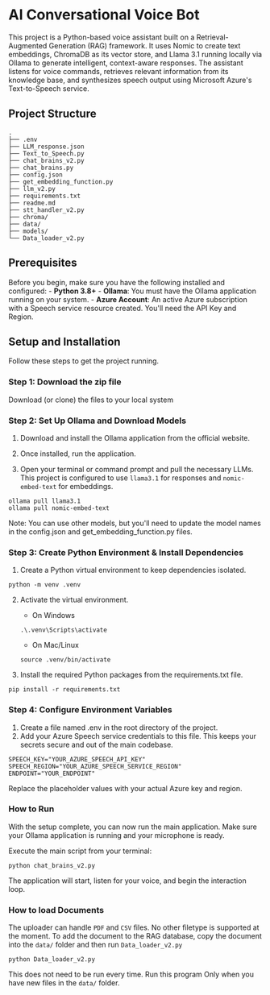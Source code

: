 # AI Conversational Voice Bot

This project is a Python-based voice assistant built on a Retrieval-Augmented Generation (RAG) framework. It uses Nomic to create text embeddings, ChromaDB as its vector store, and Llama 3.1 running locally via Ollama to generate intelligent, context-aware responses. The assistant listens for voice commands, retrieves relevant information from its knowledge base, and synthesizes speech output using Microsoft Azure's Text-to-Speech service.

## Project Structure

```
.
├── .env
├── LLM_response.json
├── Text_to_Speech.py
├── chat_brains_v2.py
├── chat_brains.py
├── config.json
├── get_embedding_function.py
├── llm_v2.py
├── requirements.txt
├── readme.md
├── stt_handler_v2.py
├── chroma/
├── data/
├── models/
└── Data_loader_v2.py

```
## Prerequisites

Before you begin, make sure you have the following installed and configured:
    - **Python 3.8+**
    - **Ollama**: You must have the Ollama application running on your system.
    - **Azure Account**: An active Azure subscription with a Speech service resource created. You'll need the API Key and Region.

## Setup and Installation

Follow these steps to get the project running.

### Step 1: Download the zip file

Download (or clone) the files to your local system

### Step 2: Set Up Ollama and Download Models

1. Download and install the Ollama application from the official website.

2. Once installed, run the application.

3. Open your terminal or command prompt and pull the necessary LLMs. This project is configured to use `llama3.1` for responses and `nomic-embed-text` for embeddings.

```
ollama pull llama3.1
ollama pull nomic-embed-text
```
Note: You can use other models, but you'll need to update the model names in the config.json and get_embedding_function.py files.

### Step 3: Create Python Environment & Install Dependencies

1. Create a Python virtual environment to keep dependencies isolated.

```
python -m venv .venv
```

2. Activate the virtual environment.

    - On Windows
    ```
    .\.venv\Scripts\activate
    ```
    - On Mac/Linux
    ```
    source .venv/bin/activate
    ```
3. Install the required Python packages from the requirements.txt file.

```
pip install -r requirements.txt
```

### Step 4: Configure Environment Variables

1. Create a file named .env in the root directory of the project.
2. Add your Azure Speech service credentials to this file. This keeps your secrets secure and out of the main codebase.

```
SPEECH_KEY="YOUR_AZURE_SPEECH_API_KEY"
SPEECH_REGION="YOUR_AZURE_SPEECH_SERVICE_REGION"
ENDPOINT="YOUR_ENDPOINT"
```

Replace the placeholder values with your actual Azure key and region.

### How to Run

With the setup complete, you can now run the main application. Make sure your Ollama application is running and your microphone is ready.

Execute the main script from your terminal:

```
python chat_brains_v2.py
```

The application will start, listen for your voice, and begin the interaction loop.

### How to load Documents

The uploader can handle `PDF` and `CSV` files. No other filetype is supported at the moment. To add the document to the RAG database, copy the document into the `data/` folder and then run `Data_loader_v2.py`
```
python Data_loader_v2.py
```
This does not need to be run every time. Run this program Only when you have new files in the `data/` folder.
